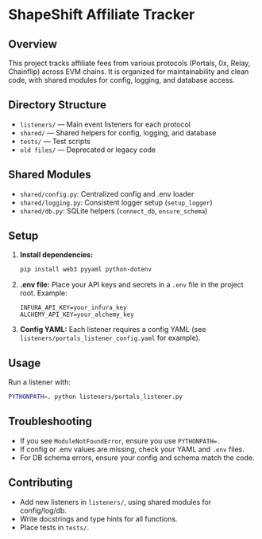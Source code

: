 # ShapeShift Affiliate Tracker

## Overview
This project tracks affiliate fees from various protocols (Portals, 0x, Relay, Chainflip) across EVM chains. It is organized for maintainability and clean code, with shared modules for config, logging, and database access.

## Directory Structure
- `listeners/` — Main event listeners for each protocol
- `shared/` — Shared helpers for config, logging, and database
- `tests/` — Test scripts
- `old files/` — Deprecated or legacy code

## Shared Modules
- `shared/config.py`: Centralized config and .env loader
- `shared/logging.py`: Consistent logger setup (`setup_logger`)
- `shared/db.py`: SQLite helpers (`connect_db`, `ensure_schema`)

## Setup
1. **Install dependencies:**
   ```sh
   pip install web3 pyyaml python-dotenv
   ```
2. **.env file:**
   Place your API keys and secrets in a `.env` file in the project root. Example:
   ```env
   INFURA_API_KEY=your_infura_key
   ALCHEMY_API_KEY=your_alchemy_key
   ```
3. **Config YAML:**
   Each listener requires a config YAML (see `listeners/portals_listener_config.yaml` for example).

## Usage
Run a listener with:
```sh
PYTHONPATH=. python listeners/portals_listener.py
```

## Troubleshooting
- If you see `ModuleNotFoundError`, ensure you use `PYTHONPATH=.`
- If config or .env values are missing, check your YAML and `.env` files.
- For DB schema errors, ensure your config and schema match the code.

## Contributing
- Add new listeners in `listeners/`, using shared modules for config/log/db.
- Write docstrings and type hints for all functions.
- Place tests in `tests/`. 